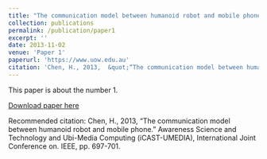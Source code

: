 ```yaml
---
title: "The communication model between humanoid robot and mobile phone."
collection: publications
permalink: /publication/paper1
excerpt: ''
date: 2013-11-02
venue: 'Paper 1'
paperurl: 'https://www.uow.edu.au'
citation: 'Chen, H., 2013,  &quot;“The communication model between humanoidrobot and mobile phone.”&quot; <i>Awareness Science and Technology and Ubi-Media Computing (iCAST-UMEDIA), International Joint Conference on. IEEE</i>. pp. 697-701.'
---
```

This paper is about the number 1. 

[Download paper here](https://huaming-chen.com)

Recommended citation: Chen, H., 2013, “The communication model between humanoid robot and mobile phone.” Awareness Science and Technology and Ubi-Media Computing (iCAST-UMEDIA), International Joint Conference on. IEEE, pp. 697-701.